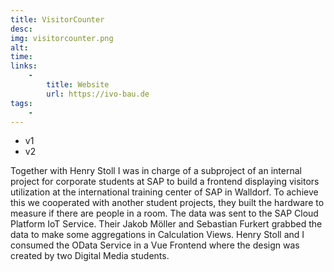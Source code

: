 ```yaml
---
title: VisitorCounter
desc:
img: visitorcounter.png
alt:
time:
links:
    -
        title: Website
        url: https://ivo-bau.de
tags: 
    - 
---
```


- v1
- v2

Together with Henry Stoll I was in charge of a subproject of an internal project for corporate students at SAP to build a frontend displaying visitors utilization at the international training center of SAP in Walldorf. To achieve this we cooperated with another student projects, they built the hardware to measure if there are people in a room. The data was sent to the SAP Cloud Platform IoT Service. Their Jakob Möller and Sebastian Furkert grabbed the data to make some aggregations in Calculation Views. Henry Stoll and I consumed the OData Service in a Vue Frontend where the design was created by two Digital Media students.
